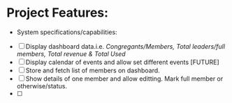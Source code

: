 # Project Features:
* System specifications/capabilities:
-[ ] Display dashboard data.i.e. <i>Congregants/Members, Total leaders/full members, Total revenue & Total Used</i>
-[ ] Display calendar of events and allow set different events [FUTURE]
-[ ] Store and fetch list of members on dashboard. 
-[ ] Show details of one member and allow editting. Mark full member or otherwise/status.
-[ ] 